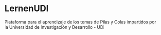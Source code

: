 # LernenUDI
Plataforma para el aprendizaje de los temas de Pilas y Colas impartidos por la Universidad de Investigación y Desarrollo - UDI
